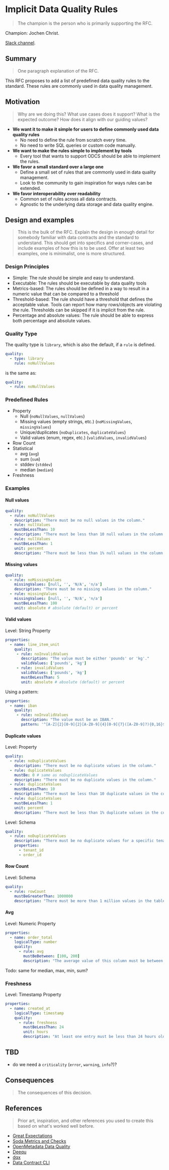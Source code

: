 # Implicit Data Quality Rules

> The champion is the person who is primarily supporting the RFC.

Champion: Jochen Christ.

[Slack channel](https://data-mesh-learning.slack.com/archives/C08C9G9PDA7).

## Summary

> One paragraph explanation of the RFC.

This RFC proposes to add a list of predefined data quality rules to the standard. These rules are commonly used in data quality 
management.

## Motivation

> Why are we doing this? What use cases does it support? What is the expected outcome?
> How does it align with our guiding values?

- **We want it to make it simple for users to define commonly used data quality rules**
  - No need to define the rule from scratch every time.
  - No need to write SQL queries or custom code manually.
- **We want to make the rules simple to implement by tools**
  - Every tool that wants to support ODCS should be able to implement the rules.
- **We favor a small standard over a large one**
  - Define a small set of rules that are commonly used in data quality management.
  - Look to the community to gain inspiration for ways rules can be extended.
- **We favor interoperability over readability**
  - Common set of rules across all data contracts.
  - Agnostic to the underlying data storage and data quality engine.

## Design and examples

> This is the bulk of the RFC.
> Explain the design in enough detail for somebody familiar with data contracts and the standard to understand. This should get into specifics and corner-cases, and include examples of how this is to be used.
> Offer at least two examples, one is minimalist, one is more structured.

### Design Principles

- Simple: The rule should be simple and easy to understand.
- Executable: The rules should be executable by data quality tools
- Metrics-based: The rules should be defined in a way to result in a numeric value that can be compared to a threshold
- Threshold-based: The rule should have a threshold that defines the acceptable value. Tools can report how many rows/objects are violating the rule. Thresholds can be skipped if it is implicit from the rule.
- Percentage and absolute values: The rule should be able to express both percentage and absolute values.


### Quality Type

The quality type is `library`, which is also the default, if a `rule` is defined.

```yaml
quality:
  - type: library
    rule: noNullValues
```

is the same as:

```yaml
quality:
  - rule: noNullValues
```

### Predefined Rules

- Property
  - Null (`noNullValues`, `nullValues`)
  - Missing values (empty strings, etc.) (`noMissingValues`, `missingValues`)
  - Unique/duplicates (`noDuplicates`, `duplicateValues`)
  - Valid values (enum, regex, etc.) (`validValues`, `invalidValues`)
- Row Count
- Statistical
  - avg (`avg`)
  - sum (`sum`)
  - stddev (`stddev`)
  - median (`median`)
- Freshness


### Examples

#### Null values

```yaml
quality:
  - rule: noNullValues
    description: "There must be no null values in the column."
  - rule: nullValues
    mustBeLessThan: 10
    description: "There must be less than 10 null values in the column."
  - rule: nullValues
    mustBeLessThan: 1
    unit: percent
    description: "There must be less than 1% null values in the column."
```

#### Missing values

```yaml
quality:
  - rule: noMissingValues
    missingValues: [null, '', 'N/A', 'n/a']
    description: "There must be no missing values in the column."
  - rule: missingValues
    missingValues: [null, '', 'N/A', 'n/a']
    mustBeLessThan: 100
    unit: absolute # absolute (default) or percent
```


#### Valid values

Level: String Property

```yaml
properties:
  - name: line_item_unit
    quality:
     - rule: noInvalidValues
       description: "The value must be either 'pounds' or 'kg'."
       validValues: ['pounds', 'kg']
     - rule: invalidValues
       validValues: ['pounds', 'kg']
       mustBeLessThan: 5
       unit: absolute # absolute (default) or percent
```

Using a pattern:

```yaml
properties:
  - name: iban
    quality:
     - rule: noInvalidValues
       description: "The value must be an IBAN."
       pattern: '^[A-Z]{2}[0-9]{2}[A-Z0-9]{4}[0-9]{7}([A-Z0-9]?){0,16}$'
```



#### Duplicate values

Level: Property

```yaml
quality:
  - rule: noDuplicateValues
    description: "There must be no duplicate values in the column."
  - rule: duplicateValues 
    mustBe: 0 # same as noDuplicateValues
    description: "There must be no duplicate values in the column."
  - rule: duplicateValues
    mustBeLessThan: 10
    description: "There must be less than 10 duplicate values in the column."
  - rule: duplicateValues
    mustBeLessThan: 1
    unit: percent
    description: "There must be less than 1% duplicate values in the column."
```


Level: Schema

```yaml
quality:
  - rule: noDuplicateValues
    description: "There must be no duplicate values for a specific tenant."
    properties:
      - tenant_id
      - order_id
```


#### Row Count

Level: Schema

```yaml
quality:
  - rule: rowCount
    mustBeGreaterThan: 1000000
    description: "There must be more than 1 million values in the table."
```

#### Avg

Level: Numeric Property

```yaml
properties:
  - name: order_total
    logicalType: number
    quality:
      - rule: avg
        mustBeBetween: [100, 200]
        description: "The average value of this column must be between 100 and 200."
```

Todo: same for median, max, min, sum?

### Freshness

Level: Timestamp Property

```yaml
properties:
  - name: created_at
    logicalType: timestamp
    quality:
      - rule: freshness
        mustBeLessThan: 24
        unit: hours
        description: "At least one entry must be less than 24 hours old."
```

## TBD
- do we need a `criticality` (`error`, `warning`, `info`?)?


## Consequences

> The consequences of this decision.

## References

> Prior art, inspiration, and other references you used to create this based on what's worked well before.

- [Great Expectations](https://greatexpectations.io/expectations/)
- [Soda Metrics and Checks](https://docs.soda.io/soda-cl/metrics-and-checks.html#list-of-sodacl-metrics-and-checks)
- [OpenMetadata Data Quality](https://docs.open-metadata.org/latest/how-to-guides/data-quality-observability/quality/tests-yaml)
- [Deequ](https://github.com/awslabs/deequ)
- [dqx](https://databrickslabs.github.io/dqx/docs/reference/quality_rules/)
- [Data Contract CLI](https://github.com/datacontract/datacontract-specification/blob/main/datacontract.schema.json#L1797)


